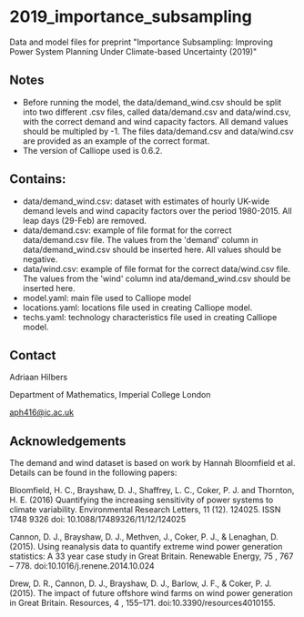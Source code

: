 # 2019_importance_subsampling
Data and model files for preprint "Importance Subsampling: Improving Power System Planning Under Climate-based Uncertainty (2019)"


## Notes 
- Before running the model, the data/demand_wind.csv should be split into two different .csv files, called data/demand.csv and data/wind.csv, with the correct demand and wind capacity factors. All demand values should be multipled by -1. The files data/demand.csv and data/wind.csv are provided as an example of the correct format.
- The version of Calliope used is 0.6.2.


## Contains:
- data/demand_wind.csv: dataset with estimates of hourly UK-wide demand levels and wind capacity factors over the period 1980-2015. All leap days (29-Feb) are removed.
- data/demand.csv: example of file format for the correct data/demand.csv file. The values from the 'demand' column in data/demand_wind.csv should be inserted here. All values should be negative.
- data/wind.csv: example of file format for the correct data/wind.csv file. The values from the 'wind' column ind ata/demand_wind.csv should be inserted here.
- model.yaml: main file used to Calliope model
- locations.yaml: locations file used in creating Calliope model. 
- techs.yaml: technology characteristics file used in creating Calliope model.  


## Contact
Adriaan Hilbers

Department of Mathematics, Imperial College London

aph416@ic.ac.uk


## Acknowledgements
The demand and wind dataset is based on work by Hannah Bloomfield et al. Details can be found in the following papers:

Bloomfield, H. C., Brayshaw, D. J., Shaffrey, L. C., Coker, P. J. and Thornton, H. E. (2016) Quantifying the increasing sensitivity of power systems to climate variability. Environmental Research Letters, 11 (12). 124025. ISSN 1748­ 9326 doi: 10.1088/1748­9326/11/12/124025

Cannon, D. J., Brayshaw, D. J., Methven, J., Coker, P. J., & Lenaghan, D. (2015). Using reanalysis data to quantify extreme wind power generation statistics: A 33 year case study in Great Britain. Renewable Energy, 75 , 767 – 778. doi:10.1016/j.renene.2014.10.024

Drew, D. R., Cannon, D. J., Brayshaw, D. J., Barlow, J. F., & Coker, P. J. (2015). The impact of future offshore wind farms on wind power generation in Great Britain. Resources, 4 , 155–171. doi:10.3390/resources4010155.
